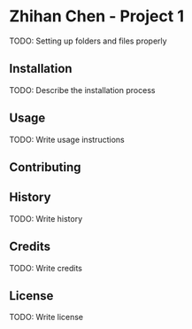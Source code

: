 # Zhihan Chen - Project 1

TODO: Setting up folders and files properly

## Installation

TODO: Describe the installation process

## Usage

TODO: Write usage instructions

## Contributing


## History

TODO: Write history

## Credits

TODO: Write credits

## License

TODO: Write license
